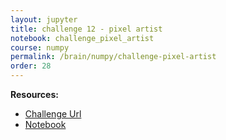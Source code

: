 ```yaml
---
layout: jupyter
title: challenge 12 - pixel artist
notebook: challenge_pixel_artist
course: numpy
permalink: /brain/numpy/challenge-pixel-artist
order: 28
---
```


**Resources:**
- [Challenge Url](https://www.practiceprobs.com/problemsets/python-numpy/proficient/pixel-artist/)
- [Notebook](/assets/notebooks/challenge_pixel_artist.ipynb)
